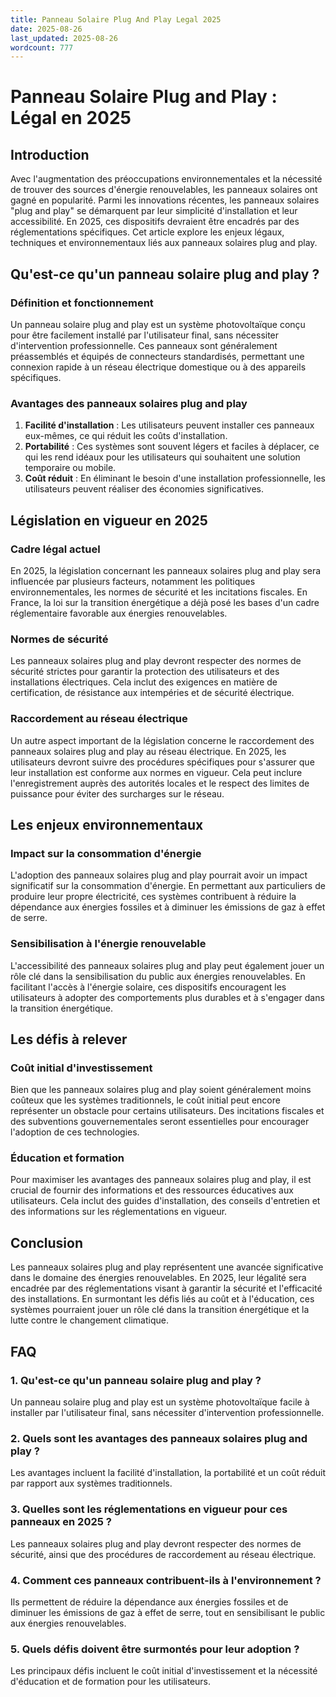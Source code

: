 ```yaml
---
title: Panneau Solaire Plug And Play Legal 2025
date: 2025-08-26
last_updated: 2025-08-26
wordcount: 777
---
```


# Panneau Solaire Plug and Play : Légal en 2025

## Introduction

Avec l'augmentation des préoccupations environnementales et la nécessité de trouver des sources d'énergie renouvelables, les panneaux solaires ont gagné en popularité. Parmi les innovations récentes, les panneaux solaires "plug and play" se démarquent par leur simplicité d'installation et leur accessibilité. En 2025, ces dispositifs devraient être encadrés par des réglementations spécifiques. Cet article explore les enjeux légaux, techniques et environnementaux liés aux panneaux solaires plug and play.

## Qu'est-ce qu'un panneau solaire plug and play ?

### Définition et fonctionnement

Un panneau solaire plug and play est un système photovoltaïque conçu pour être facilement installé par l'utilisateur final, sans nécessiter d'intervention professionnelle. Ces panneaux sont généralement préassemblés et équipés de connecteurs standardisés, permettant une connexion rapide à un réseau électrique domestique ou à des appareils spécifiques.

### Avantages des panneaux solaires plug and play

1. **Facilité d'installation** : Les utilisateurs peuvent installer ces panneaux eux-mêmes, ce qui réduit les coûts d'installation.
2. **Portabilité** : Ces systèmes sont souvent légers et faciles à déplacer, ce qui les rend idéaux pour les utilisateurs qui souhaitent une solution temporaire ou mobile.
3. **Coût réduit** : En éliminant le besoin d'une installation professionnelle, les utilisateurs peuvent réaliser des économies significatives.

## Législation en vigueur en 2025

### Cadre légal actuel

En 2025, la législation concernant les panneaux solaires plug and play sera influencée par plusieurs facteurs, notamment les politiques environnementales, les normes de sécurité et les incitations fiscales. En France, la loi sur la transition énergétique a déjà posé les bases d'un cadre réglementaire favorable aux énergies renouvelables.

### Normes de sécurité

Les panneaux solaires plug and play devront respecter des normes de sécurité strictes pour garantir la protection des utilisateurs et des installations électriques. Cela inclut des exigences en matière de certification, de résistance aux intempéries et de sécurité électrique.

### Raccordement au réseau électrique

Un autre aspect important de la législation concerne le raccordement des panneaux solaires plug and play au réseau électrique. En 2025, les utilisateurs devront suivre des procédures spécifiques pour s'assurer que leur installation est conforme aux normes en vigueur. Cela peut inclure l'enregistrement auprès des autorités locales et le respect des limites de puissance pour éviter des surcharges sur le réseau.

## Les enjeux environnementaux

### Impact sur la consommation d'énergie

L'adoption des panneaux solaires plug and play pourrait avoir un impact significatif sur la consommation d'énergie. En permettant aux particuliers de produire leur propre électricité, ces systèmes contribuent à réduire la dépendance aux énergies fossiles et à diminuer les émissions de gaz à effet de serre.

### Sensibilisation à l'énergie renouvelable

L'accessibilité des panneaux solaires plug and play peut également jouer un rôle clé dans la sensibilisation du public aux énergies renouvelables. En facilitant l'accès à l'énergie solaire, ces dispositifs encouragent les utilisateurs à adopter des comportements plus durables et à s'engager dans la transition énergétique.

## Les défis à relever

### Coût initial d'investissement

Bien que les panneaux solaires plug and play soient généralement moins coûteux que les systèmes traditionnels, le coût initial peut encore représenter un obstacle pour certains utilisateurs. Des incitations fiscales et des subventions gouvernementales seront essentielles pour encourager l'adoption de ces technologies.

### Éducation et formation

Pour maximiser les avantages des panneaux solaires plug and play, il est crucial de fournir des informations et des ressources éducatives aux utilisateurs. Cela inclut des guides d'installation, des conseils d'entretien et des informations sur les réglementations en vigueur.

## Conclusion

Les panneaux solaires plug and play représentent une avancée significative dans le domaine des énergies renouvelables. En 2025, leur légalité sera encadrée par des réglementations visant à garantir la sécurité et l'efficacité des installations. En surmontant les défis liés au coût et à l'éducation, ces systèmes pourraient jouer un rôle clé dans la transition énergétique et la lutte contre le changement climatique.

## FAQ

### 1. Qu'est-ce qu'un panneau solaire plug and play ?

Un panneau solaire plug and play est un système photovoltaïque facile à installer par l'utilisateur final, sans nécessiter d'intervention professionnelle.

### 2. Quels sont les avantages des panneaux solaires plug and play ?

Les avantages incluent la facilité d'installation, la portabilité et un coût réduit par rapport aux systèmes traditionnels.

### 3. Quelles sont les réglementations en vigueur pour ces panneaux en 2025 ?

Les panneaux solaires plug and play devront respecter des normes de sécurité, ainsi que des procédures de raccordement au réseau électrique.

### 4. Comment ces panneaux contribuent-ils à l'environnement ?

Ils permettent de réduire la dépendance aux énergies fossiles et de diminuer les émissions de gaz à effet de serre, tout en sensibilisant le public aux énergies renouvelables.

### 5. Quels défis doivent être surmontés pour leur adoption ?

Les principaux défis incluent le coût initial d'investissement et la nécessité d'éducation et de formation pour les utilisateurs.